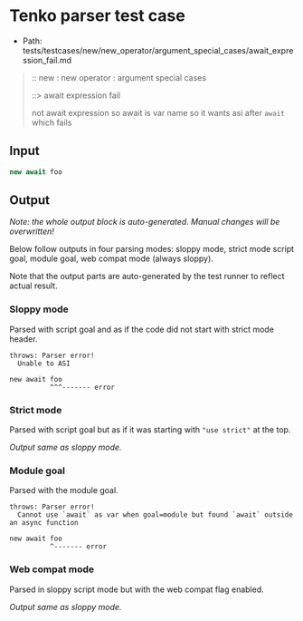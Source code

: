 # Tenko parser test case

- Path: tests/testcases/new/new_operator/argument_special_cases/await_expression_fail.md

> :: new : new operator : argument special cases
>
> ::> await expression fail
>
> not await expression so await is var name so it wants asi after `await` which fails

## Input

`````js
new await foo
`````

## Output

_Note: the whole output block is auto-generated. Manual changes will be overwritten!_

Below follow outputs in four parsing modes: sloppy mode, strict mode script goal, module goal, web compat mode (always sloppy).

Note that the output parts are auto-generated by the test runner to reflect actual result.

### Sloppy mode

Parsed with script goal and as if the code did not start with strict mode header.

`````
throws: Parser error!
  Unable to ASI

new await foo
          ^^^------- error
`````

### Strict mode

Parsed with script goal but as if it was starting with `"use strict"` at the top.

_Output same as sloppy mode._

### Module goal

Parsed with the module goal.

`````
throws: Parser error!
  Cannot use `await` as var when goal=module but found `await` outside an async function

new await foo
          ^------- error
`````


### Web compat mode

Parsed in sloppy script mode but with the web compat flag enabled.

_Output same as sloppy mode._
